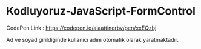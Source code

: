# Kodluyoruz-JavaScript-FormControl

CodePen Link : https://codepen.io/alaattinerby/pen/xxEQzbj

Ad ve soyad girildiğinde kullanıcı adını otomatik olarak yaratmaktadır. 


